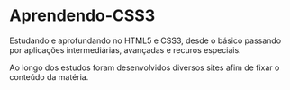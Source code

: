 # Aprendendo-CSS3

Estudando e aprofundando no HTML5 e CSS3, desde o básico passando por aplicações intermediárias, avançadas e recuros especiais.

Ao longo dos estudos foram desenvolvidos diversos sites afim de fixar o conteúdo da matéria.
